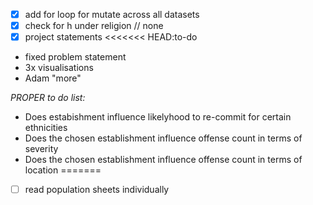 - [x] add for loop for mutate across all datasets
- [x] check for h under religion // none
- [x] project statements
<<<<<<< HEAD:to-do
- fixed problem statement
- 3x visualisations
- Adam "more"


_PROPER to do list:_

- Does estabishment influence likelyhood to re-commit for certain ethnicities
- Does the chosen establishment influence offense count in terms of severity
- Does the chosen establishment influence offense count in terms of location
=======
- [ ] read population sheets individually


